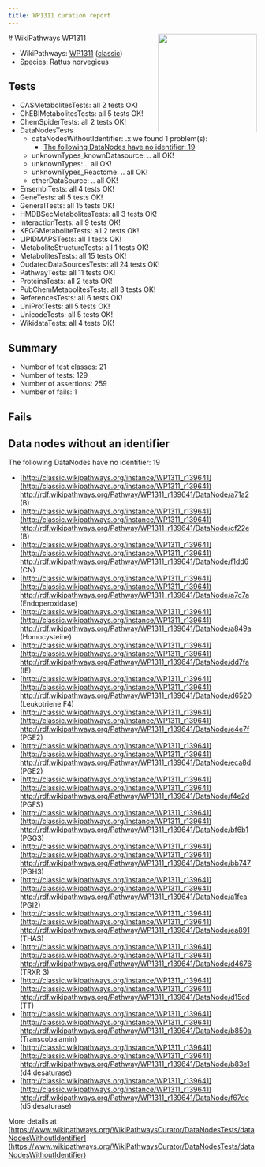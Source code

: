 ```yaml
---
title: WP1311 curation report
---
```


<img style="float: right; width: 200px" src="https://upload.wikimedia.org/wikipedia/commons/thumb/8/83/Wplogo_with_text_500.png/640px-Wplogo_with_text_500.png" />
# WikiPathways WP1311

* WikiPathways: [WP1311](https://wikipathways.org/pathways/WP1311) ([classic](https://classic.wikipathways.org/instance/WP1311))
* Species: Rattus norvegicus
## Tests
* CASMetabolitesTests: all 2 tests OK!
* ChEBIMetabolitesTests: all 5 tests OK!
* ChemSpiderTests: all 2 tests OK!
* DataNodesTests
    * dataNodesWithoutIdentifier: .x we found 1 problem(s):
        * [The following DataNodes have no identifier: 19](#8792c499)
    * unknownTypes_knownDatasource: .. all OK!
    * unknownTypes: .. all OK!
    * unknownTypes_Reactome: .. all OK!
    * otherDataSource: .. all OK!
* EnsemblTests: all 4 tests OK!
* GeneTests: all 5 tests OK!
* GeneralTests: all 15 tests OK!
* HMDBSecMetabolitesTests: all 3 tests OK!
* InteractionTests: all 9 tests OK!
* KEGGMetaboliteTests: all 2 tests OK!
* LIPIDMAPSTests: all 1 tests OK!
* MetaboliteStructureTests: all 1 tests OK!
* MetabolitesTests: all 15 tests OK!
* OudatedDataSourcesTests: all 24 tests OK!
* PathwayTests: all 11 tests OK!
* ProteinsTests: all 2 tests OK!
* PubChemMetabolitesTests: all 3 tests OK!
* ReferencesTests: all 6 tests OK!
* UniProtTests: all 5 tests OK!
* UnicodeTests: all 5 tests OK!
* WikidataTests: all 4 tests OK!


## Summary

* Number of test classes: 21
* Number of tests: 129
* Number of assertions: 259
* Number of fails: 1

## Fails

<a name="8792c499" />

## Data nodes without an identifier

The following DataNodes have no identifier: 19

* [http://classic.wikipathways.org/instance/WP1311_r139641](http://classic.wikipathways.org/instance/WP1311_r139641) http://rdf.wikipathways.org/Pathway/WP1311_r139641/DataNode/a71a2 (B)
* [http://classic.wikipathways.org/instance/WP1311_r139641](http://classic.wikipathways.org/instance/WP1311_r139641) http://rdf.wikipathways.org/Pathway/WP1311_r139641/DataNode/cf22e (B)
* [http://classic.wikipathways.org/instance/WP1311_r139641](http://classic.wikipathways.org/instance/WP1311_r139641) http://rdf.wikipathways.org/Pathway/WP1311_r139641/DataNode/f1dd6 (CN)
* [http://classic.wikipathways.org/instance/WP1311_r139641](http://classic.wikipathways.org/instance/WP1311_r139641) http://rdf.wikipathways.org/Pathway/WP1311_r139641/DataNode/a7c7a (Endoperoxidase)
* [http://classic.wikipathways.org/instance/WP1311_r139641](http://classic.wikipathways.org/instance/WP1311_r139641) http://rdf.wikipathways.org/Pathway/WP1311_r139641/DataNode/a849a (Homocysteine)
* [http://classic.wikipathways.org/instance/WP1311_r139641](http://classic.wikipathways.org/instance/WP1311_r139641) http://rdf.wikipathways.org/Pathway/WP1311_r139641/DataNode/dd7fa (IE)
* [http://classic.wikipathways.org/instance/WP1311_r139641](http://classic.wikipathways.org/instance/WP1311_r139641) http://rdf.wikipathways.org/Pathway/WP1311_r139641/DataNode/d6520 (Leukotriene F4)
* [http://classic.wikipathways.org/instance/WP1311_r139641](http://classic.wikipathways.org/instance/WP1311_r139641) http://rdf.wikipathways.org/Pathway/WP1311_r139641/DataNode/e4e7f (PGE2)
* [http://classic.wikipathways.org/instance/WP1311_r139641](http://classic.wikipathways.org/instance/WP1311_r139641) http://rdf.wikipathways.org/Pathway/WP1311_r139641/DataNode/eca8d (PGE2)
* [http://classic.wikipathways.org/instance/WP1311_r139641](http://classic.wikipathways.org/instance/WP1311_r139641) http://rdf.wikipathways.org/Pathway/WP1311_r139641/DataNode/f4e2d (PGFS)
* [http://classic.wikipathways.org/instance/WP1311_r139641](http://classic.wikipathways.org/instance/WP1311_r139641) http://rdf.wikipathways.org/Pathway/WP1311_r139641/DataNode/bf6b1 (PGG3)
* [http://classic.wikipathways.org/instance/WP1311_r139641](http://classic.wikipathways.org/instance/WP1311_r139641) http://rdf.wikipathways.org/Pathway/WP1311_r139641/DataNode/bb747 (PGH3)
* [http://classic.wikipathways.org/instance/WP1311_r139641](http://classic.wikipathways.org/instance/WP1311_r139641) http://rdf.wikipathways.org/Pathway/WP1311_r139641/DataNode/a1fea (PGI2)
* [http://classic.wikipathways.org/instance/WP1311_r139641](http://classic.wikipathways.org/instance/WP1311_r139641) http://rdf.wikipathways.org/Pathway/WP1311_r139641/DataNode/ea891 (THAS)
* [http://classic.wikipathways.org/instance/WP1311_r139641](http://classic.wikipathways.org/instance/WP1311_r139641) http://rdf.wikipathways.org/Pathway/WP1311_r139641/DataNode/d4676 (TRXR 3)
* [http://classic.wikipathways.org/instance/WP1311_r139641](http://classic.wikipathways.org/instance/WP1311_r139641) http://rdf.wikipathways.org/Pathway/WP1311_r139641/DataNode/d15cd (TT)
* [http://classic.wikipathways.org/instance/WP1311_r139641](http://classic.wikipathways.org/instance/WP1311_r139641) http://rdf.wikipathways.org/Pathway/WP1311_r139641/DataNode/b850a (Transcobalamin)
* [http://classic.wikipathways.org/instance/WP1311_r139641](http://classic.wikipathways.org/instance/WP1311_r139641) http://rdf.wikipathways.org/Pathway/WP1311_r139641/DataNode/b83e1 (d4 desaturase)
* [http://classic.wikipathways.org/instance/WP1311_r139641](http://classic.wikipathways.org/instance/WP1311_r139641) http://rdf.wikipathways.org/Pathway/WP1311_r139641/DataNode/f67de (d5 desaturase)


More details at [https://www.wikipathways.org/WikiPathwaysCurator/DataNodesTests/dataNodesWithoutIdentifier](https://www.wikipathways.org/WikiPathwaysCurator/DataNodesTests/dataNodesWithoutIdentifier)

